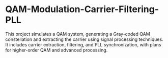 # QAM-Modulation-Carrier-Filtering-PLL
This project simulates a QAM system, generating a Gray-coded QAM constellation and extracting the carrier using signal processing techniques. It includes carrier extraction, filtering, and PLL synchronization, with plans for higher-order QAM and advanced processing.
